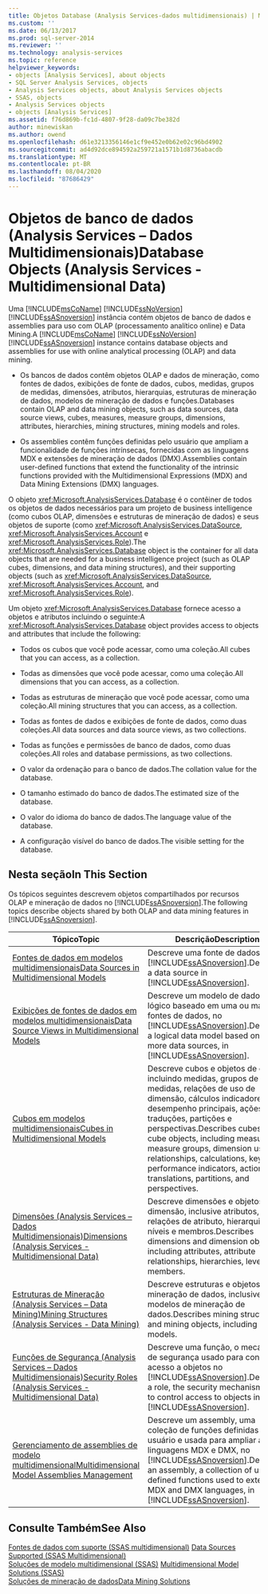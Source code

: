 ```yaml
---
title: Objetos Database (Analysis Services-dados multidimensionais) | Microsoft Docs
ms.custom: ''
ms.date: 06/13/2017
ms.prod: sql-server-2014
ms.reviewer: ''
ms.technology: analysis-services
ms.topic: reference
helpviewer_keywords:
- objects [Analysis Services], about objects
- SQL Server Analysis Services, objects
- Analysis Services objects, about Analysis Services objects
- SSAS, objects
- Analysis Services objects
- objects [Analysis Services]
ms.assetid: f76d869b-fc1d-4807-9f28-da09c7be382d
author: minewiskan
ms.author: owend
ms.openlocfilehash: d61e3213356146e1cf9e452e0b62e02c96bd4902
ms.sourcegitcommit: ad4d92dce894592a259721a1571b1d8736abacdb
ms.translationtype: MT
ms.contentlocale: pt-BR
ms.lasthandoff: 08/04/2020
ms.locfileid: "87686429"
---
```

# <a name="database-objects-analysis-services---multidimensional-data"></a><span data-ttu-id="bc214-102">Objetos de banco de dados (Analysis Services – Dados Multidimensionais)</span><span class="sxs-lookup"><span data-stu-id="bc214-102">Database Objects (Analysis Services - Multidimensional Data)</span></span>
  <span data-ttu-id="bc214-103">Uma [!INCLUDE[msCoName](../../../includes/msconame-md.md)] [!INCLUDE[ssNoVersion](../../../includes/ssnoversion-md.md)] [!INCLUDE[ssASnoversion](../../../includes/ssasnoversion-md.md)] instância contém objetos de banco de dados e assemblies para uso com OLAP (processamento analítico online) e Data Mining.</span><span class="sxs-lookup"><span data-stu-id="bc214-103">A [!INCLUDE[msCoName](../../../includes/msconame-md.md)] [!INCLUDE[ssNoVersion](../../../includes/ssnoversion-md.md)] [!INCLUDE[ssASnoversion](../../../includes/ssasnoversion-md.md)] instance contains database objects and assemblies for use with online analytical processing (OLAP) and data mining.</span></span>  
  
-   <span data-ttu-id="bc214-104">Os bancos de dados contêm objetos OLAP e dados de mineração, como fontes de dados, exibições de fonte de dados, cubos, medidas, grupos de medidas, dimensões, atributos, hierarquias, estruturas de mineração de dados, modelos de mineração de dados e funções.</span><span class="sxs-lookup"><span data-stu-id="bc214-104">Databases contain OLAP and data mining objects, such as data sources, data source views, cubes, measures, measure groups, dimensions, attributes, hierarchies, mining structures, mining models and roles.</span></span>  
  
-   <span data-ttu-id="bc214-105">Os assemblies contêm funções definidas pelo usuário que ampliam a funcionalidade de funções intrínsecas, fornecidas com as linguagens MDX e extensões de mineração de dados (DMX).</span><span class="sxs-lookup"><span data-stu-id="bc214-105">Assemblies contain user-defined functions that extend the functionality of the intrinsic functions provided with the Multidimensional Expressions (MDX) and Data Mining Extensions (DMX) languages.</span></span>  
  
 <span data-ttu-id="bc214-106">O objeto <xref:Microsoft.AnalysisServices.Database> é o contêiner de todos os objetos de dados necessários para um projeto de business intelligence (como cubos OLAP, dimensões e estruturas de mineração de dados) e seus objetos de suporte (como <xref:Microsoft.AnalysisServices.DataSource>, <xref:Microsoft.AnalysisServices.Account> e <xref:Microsoft.AnalysisServices.Role>).</span><span class="sxs-lookup"><span data-stu-id="bc214-106">The <xref:Microsoft.AnalysisServices.Database> object is the container for all data objects that are needed for a business intelligence project (such as OLAP cubes, dimensions, and data mining structures), and their supporting objects (such as <xref:Microsoft.AnalysisServices.DataSource>, <xref:Microsoft.AnalysisServices.Account>, and <xref:Microsoft.AnalysisServices.Role>).</span></span>  
  
 <span data-ttu-id="bc214-107">Um objeto <xref:Microsoft.AnalysisServices.Database> fornece acesso a objetos e atributos incluindo o seguinte:</span><span class="sxs-lookup"><span data-stu-id="bc214-107">A <xref:Microsoft.AnalysisServices.Database> object provides access to objects and attributes that include the following:</span></span>  
  
-   <span data-ttu-id="bc214-108">Todos os cubos que você pode acessar, como uma coleção.</span><span class="sxs-lookup"><span data-stu-id="bc214-108">All cubes that you can access, as a collection.</span></span>  
  
-   <span data-ttu-id="bc214-109">Todas as dimensões que você pode acessar, como uma coleção.</span><span class="sxs-lookup"><span data-stu-id="bc214-109">All dimensions that you can access, as a collection.</span></span>  
  
-   <span data-ttu-id="bc214-110">Todas as estruturas de mineração que você pode acessar, como uma coleção.</span><span class="sxs-lookup"><span data-stu-id="bc214-110">All mining structures that you can access, as a collection.</span></span>  
  
-   <span data-ttu-id="bc214-111">Todas as fontes de dados e exibições de fonte de dados, como duas coleções.</span><span class="sxs-lookup"><span data-stu-id="bc214-111">All data sources and data source views, as two collections.</span></span>  
  
-   <span data-ttu-id="bc214-112">Todas as funções e permissões de banco de dados, como duas coleções.</span><span class="sxs-lookup"><span data-stu-id="bc214-112">All roles and database permissions, as two collections.</span></span>  
  
-   <span data-ttu-id="bc214-113">O valor da ordenação para o banco de dados.</span><span class="sxs-lookup"><span data-stu-id="bc214-113">The collation value for the database.</span></span>  
  
-   <span data-ttu-id="bc214-114">O tamanho estimado do banco de dados.</span><span class="sxs-lookup"><span data-stu-id="bc214-114">The estimated size of the database.</span></span>  
  
-   <span data-ttu-id="bc214-115">O valor do idioma do banco de dados.</span><span class="sxs-lookup"><span data-stu-id="bc214-115">The language value of the database.</span></span>  
  
-   <span data-ttu-id="bc214-116">A configuração visível do banco de dados.</span><span class="sxs-lookup"><span data-stu-id="bc214-116">The visible setting for the database.</span></span>  
  
## <a name="in-this-section"></a><span data-ttu-id="bc214-117">Nesta seção</span><span class="sxs-lookup"><span data-stu-id="bc214-117">In This Section</span></span>  
 <span data-ttu-id="bc214-118">Os tópicos seguintes descrevem objetos compartilhados por recursos OLAP e mineração de dados no [!INCLUDE[ssASnoversion](../../../includes/ssasnoversion-md.md)].</span><span class="sxs-lookup"><span data-stu-id="bc214-118">The following topics describe objects shared by both OLAP and data mining features in [!INCLUDE[ssASnoversion](../../../includes/ssasnoversion-md.md)].</span></span>  
  
|<span data-ttu-id="bc214-119">Tópico</span><span class="sxs-lookup"><span data-stu-id="bc214-119">Topic</span></span>|<span data-ttu-id="bc214-120">Descrição</span><span class="sxs-lookup"><span data-stu-id="bc214-120">Description</span></span>|  
|-----------|-----------------|  
|[<span data-ttu-id="bc214-121">Fontes de dados em modelos multidimensionais</span><span class="sxs-lookup"><span data-stu-id="bc214-121">Data Sources in Multidimensional Models</span></span>](../data-sources-in-multidimensional-models.md)|<span data-ttu-id="bc214-122">Descreve uma fonte de dados no [!INCLUDE[ssASnoversion](../../../includes/ssasnoversion-md.md)].</span><span class="sxs-lookup"><span data-stu-id="bc214-122">Describes a data source in [!INCLUDE[ssASnoversion](../../../includes/ssasnoversion-md.md)].</span></span>|  
|[<span data-ttu-id="bc214-123">Exibições de fontes de dados em modelos multidimensionais</span><span class="sxs-lookup"><span data-stu-id="bc214-123">Data Source Views in Multidimensional Models</span></span>](../data-source-views-in-multidimensional-models.md)|<span data-ttu-id="bc214-124">Descreve um modelo de dados lógico baseado em uma ou mais fontes de dados, no [!INCLUDE[ssASnoversion](../../../includes/ssasnoversion-md.md)].</span><span class="sxs-lookup"><span data-stu-id="bc214-124">Describes a logical data model based on one or more data sources, in [!INCLUDE[ssASnoversion](../../../includes/ssasnoversion-md.md)].</span></span>|  
|[<span data-ttu-id="bc214-125">Cubos em modelos multidimensionais</span><span class="sxs-lookup"><span data-stu-id="bc214-125">Cubes in Multidimensional Models</span></span>](../cubes-in-multidimensional-models.md)|<span data-ttu-id="bc214-126">Descreve cubos e objetos de cubo, incluindo medidas, grupos de medidas, relações de uso de dimensão, cálculos indicadores de desempenho principais, ações, traduções, partições e perspectivas.</span><span class="sxs-lookup"><span data-stu-id="bc214-126">Describes cubes and cube objects, including measures, measure groups, dimension usage relationships, calculations, key performance indicators, actions, translations, partitions, and perspectives.</span></span>|  
|[<span data-ttu-id="bc214-127">Dimensões &#40;Analysis Services – Dados Multidimensionais&#41;</span><span class="sxs-lookup"><span data-stu-id="bc214-127">Dimensions &#40;Analysis Services - Multidimensional Data&#41;</span></span>](../../multidimensional-models-olap-logical-dimension-objects/dimensions-analysis-services-multidimensional-data.md)|<span data-ttu-id="bc214-128">Descreve dimensões e objetos de dimensão, inclusive atributos, relações de atributo, hierarquias, níveis e membros.</span><span class="sxs-lookup"><span data-stu-id="bc214-128">Describes dimensions and dimension objects, including attributes, attribute relationships, hierarchies, levels, and members.</span></span>|  
|[<span data-ttu-id="bc214-129">Estruturas de Mineração &#40;Analysis Services – Data Mining&#41;</span><span class="sxs-lookup"><span data-stu-id="bc214-129">Mining Structures &#40;Analysis Services - Data Mining&#41;</span></span>](../../data-mining/mining-structures-analysis-services-data-mining.md)|<span data-ttu-id="bc214-130">Descreve estruturas e objetos de mineração de dados, inclusive modelos de mineração de dados.</span><span class="sxs-lookup"><span data-stu-id="bc214-130">Describes mining structures and mining objects, including mining models.</span></span>|  
|[<span data-ttu-id="bc214-131">Funções de Segurança &#40;Analysis Services – Dados Multidimensionais&#41;</span><span class="sxs-lookup"><span data-stu-id="bc214-131">Security Roles  &#40;Analysis Services - Multidimensional Data&#41;</span></span>](security-roles-analysis-services-multidimensional-data.md)|<span data-ttu-id="bc214-132">Descreve uma função, o mecanismo de segurança usado para controlar o acesso a objetos no [!INCLUDE[ssASnoversion](../../../includes/ssasnoversion-md.md)].</span><span class="sxs-lookup"><span data-stu-id="bc214-132">Describes a role, the security mechanism used to control access to objects in [!INCLUDE[ssASnoversion](../../../includes/ssasnoversion-md.md)].</span></span>|  
|[<span data-ttu-id="bc214-133">Gerenciamento de assemblies de modelo multidimensional</span><span class="sxs-lookup"><span data-stu-id="bc214-133">Multidimensional Model Assemblies Management</span></span>](../multidimensional-model-assemblies-management.md)|<span data-ttu-id="bc214-134">Descreve um assembly, uma coleção de funções definidas pelo usuário e usada para ampliar as linguagens MDX e DMX, no [!INCLUDE[ssASnoversion](../../../includes/ssasnoversion-md.md)].</span><span class="sxs-lookup"><span data-stu-id="bc214-134">Describes an assembly, a collection of user-defined functions used to extend the MDX and DMX languages, in [!INCLUDE[ssASnoversion](../../../includes/ssasnoversion-md.md)].</span></span>|  
  
## <a name="see-also"></a><span data-ttu-id="bc214-135">Consulte Também</span><span class="sxs-lookup"><span data-stu-id="bc214-135">See Also</span></span>  
 <span data-ttu-id="bc214-136">[Fontes de dados com suporte &#40;SSAS multidimensional&#41;](../supported-data-sources-ssas-multidimensional.md) </span><span class="sxs-lookup"><span data-stu-id="bc214-136">[Data Sources Supported &#40;SSAS Multidimensional&#41;](../supported-data-sources-ssas-multidimensional.md) </span></span>  
 <span data-ttu-id="bc214-137">[Soluções de modelo multidimensional &#40;SSAS&#41;](../multidimensional-model-solutions-ssas.md) </span><span class="sxs-lookup"><span data-stu-id="bc214-137">[Multidimensional Model Solutions &#40;SSAS&#41;](../multidimensional-model-solutions-ssas.md) </span></span>  
 [<span data-ttu-id="bc214-138">Soluções de mineração de dados</span><span class="sxs-lookup"><span data-stu-id="bc214-138">Data Mining Solutions</span></span>](../../data-mining/data-mining-solutions.md)  
  
  
